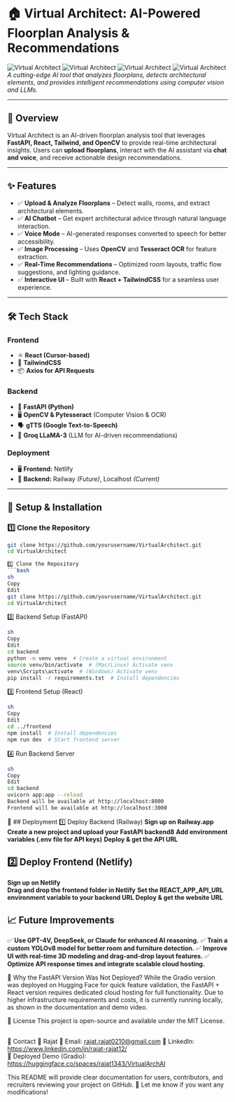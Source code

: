 # 🏠 Virtual Architect: AI-Powered Floorplan Analysis & Recommendations

![Virtual Architect](https://huggingface.co/spaces/rajat1343/VirtualArchAI)
![Virtual Architect](https://huggingface.co/spaces/rajat1343/VirtualArchAI) 
![Virtual Architect](https://huggingface.co/spaces/rajat1343/VirtualArchAI) 
![Virtual Architect](https://huggingface.co/spaces/rajat1343/VirtualArchAI) 
_A cutting-edge AI tool that analyzes floorplans, detects architectural elements, and provides intelligent recommendations using computer vision and LLMs._

---

## 🚀 Overview
Virtual Architect is an AI-driven floorplan analysis tool that leverages **FastAPI, React, Tailwind, and OpenCV** to provide real-time architectural insights. Users can **upload floorplans**, interact with the AI assistant via **chat and voice**, and receive actionable design recommendations.

---

## ✨ Features
- ✅ **Upload & Analyze Floorplans** – Detect walls, rooms, and extract architectural elements.  
- ✅ **AI Chatbot** – Get expert architectural advice through natural language interaction.  
- ✅ **Voice Mode** – AI-generated responses converted to speech for better accessibility.  
- ✅ **Image Processing** – Uses **OpenCV** and **Tesseract OCR** for feature extraction.  
- ✅ **Real-Time Recommendations** – Optimized room layouts, traffic flow suggestions, and lighting guidance.  
- ✅ **Interactive UI** – Built with **React + TailwindCSS** for a seamless user experience.  

---

## 🛠 Tech Stack
### **Frontend**
- ⚛️ **React (Cursor-based)**
- 🎨 **TailwindCSS**
- 📦 **Axios for API Requests**
  
### **Backend**
- 🚀 **FastAPI (Python)**
- 🖥️ **OpenCV & Pytesseract** (Computer Vision & OCR)
- 🗣 **gTTS (Google Text-to-Speech)**
- 🧠 **Groq LLaMA-3** (LLM for AI-driven recommendations)
  
### **Deployment**
- 🖥 **Frontend:** Netlify  
- 🔗 **Backend:** Railway _(Future)_, Localhost _(Current)_

---

## 🔧 Setup & Installation
### **1️⃣ Clone the Repository**
```sh
git clone https://github.com/yourusername/VirtualArchitect.git
cd VirtualArchitect

1️⃣ Clone the Repository
```bash
sh
Copy
Edit
git clone https://github.com/yourusername/VirtualArchitect.git
cd VirtualArchitect
```
2️⃣ Backend Setup (FastAPI)
```bash
sh
Copy
Edit
cd backend
python -m venv venv  # Create a virtual environment
source venv/bin/activate  # (Mac/Linux) Activate venv
venv\Scripts\activate  # (Windows) Activate venv
pip install -r requirements.txt  # Install dependencies
```
3️⃣ Frontend Setup (React)
```bash
sh
Copy
Edit
cd ../frontend
npm install  # Install dependencies
npm run dev  # Start frontend server
```
4️⃣ Run Backend Server
```bash
sh
Copy
Edit
cd backend
uvicorn app:app --reload
Backend will be available at http://localhost:8000
Frontend will be available at http://localhost:3000
```
🚀 ## Deployment
1️⃣ Deploy Backend (Railway)
**Sign up on Railway.app**
**Create a new project and upload your FastAPI backend8**
**Add environment variables (.env file for API keys)**
**Deploy & get the API URL**

## 2️⃣ Deploy Frontend (Netlify)
**Sign up on Netlify**  
**Drag and drop the frontend folder in Netlify**
**Set the REACT_APP_API_URL environment variable to your backend URL**
**Deploy & get the website URL**

## 📈 Future Improvements
✅ **Use GPT-4V, DeepSeek, or Claude for enhanced AI reasoning.**
✅ **Train a custom YOLOv8 model for better room and furniture detection.**
✅ **Improve UI with real-time 3D modeling and drag-and-drop layout features.**
✅ **Optimize API response times and integrate scalable cloud hosting.**

🎯 Why the FastAPI Version Was Not Deployed?
While the Gradio version was deployed on Hugging Face for quick feature validation, the FastAPI + React version requires dedicated cloud hosting for full functionality. Due to higher infrastructure requirements and costs, it is currently running locally, as shown in the documentation and demo video.

📜 License
This project is open-source and available under the MIT License.
##
📩 Contact
👤 Rajat
📧 Email: rajat.rajat0210@gmail.com
🔗 LinkedIn: https://www.linkedin.com/in/rajat-rajat12/  
🔗 Deployed Demo (Gradio): https://huggingface.co/spaces/rajat1343/VirtualArchAI

This README will provide clear documentation for users, contributors, and recruiters reviewing your project on GitHub. 🚀 Let me know if you want any modifications!
